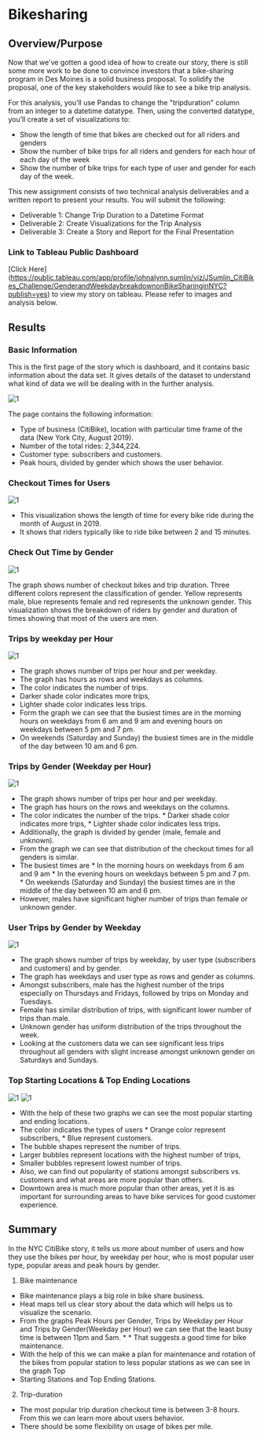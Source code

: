 # Bikesharing

## Overview/Purpose
Now that we've gotten a good idea of how to create our story, there is still some more work to be done to convince investors that a bike-sharing program in Des Moines is a solid business proposal. To solidify the proposal, one of the key stakeholders would like to see a bike trip analysis.

For this analysis, you’ll use Pandas to change the "tripduration" column from an integer to a datetime datatype. Then, using the converted datatype, you’ll create a set of visualizations to:

* Show the length of time that bikes are checked out for all riders and genders
* Show the number of bike trips for all riders and genders for each hour of each day of the week
* Show the number of bike trips for each type of user and gender for each day of the week.

This new assignment consists of two technical analysis deliverables and a written report to present your results. You will submit the following:
* Deliverable 1: Change Trip Duration to a Datetime Format
* Deliverable 2: Create Visualizations for the Trip Analysis
* Deliverable 3: Create a Story and Report for the Final Presentation

### Link to Tableau Public Dashboard

[Click Here] (https://public.tableau.com/app/profile/johnalynn.sumlin/viz/JSumlin_CitiBikes_Challenge/GenderandWeekdaybreakdownonBikeSharinginNYC?publish=yes) to view my story on tableau. Please refer to images and analysis below.

## Results

### Basic Information
This is the first page of the story which is dashboard, and it contains basic information about the data set. It gives details of the dataset to understand what kind of data we will be dealing with in the further analysis.

![1](https://user-images.githubusercontent.com/94920551/166932721-ee8a0db7-b41f-4f3a-a950-41e91880abd9.png)

The page contains the following information:

* Type of business (CitiBike), location with particular time frame of the data (New York City, August 2019).
* Number of the total rides: 2,344,224.
* Customer type: subscribers and customers.
* Peak hours, divided by gender which shows the user behavior.

### Checkout Times for Users
![1](https://user-images.githubusercontent.com/94920551/166932904-9e110604-9402-4638-8078-b3f20b07b273.png)

* This visualization shows the length of time for every bike ride during the month of August in 2019.
* It shows that riders typically like to ride bike between 2 and 15 minutes.

### Check Out Time by Gender
![1](https://user-images.githubusercontent.com/94920551/166933107-2e824ca5-c2a8-4acf-9e26-d12eb97dda86.png)

The graph shows number of checkout bikes and trip duration.
Three different colors represent the classification of gender. Yellow represents male, blue represents female and red represents the unknown gender.
This visualization shows the breakdown of riders by gender and duration of times showing that most of the users are men.

### Trips by weekday per Hour
![1](https://user-images.githubusercontent.com/94920551/166933365-6b0bd003-9b12-4757-b238-8f18be3360ad.png)
* The graph shows number of trips per hour and per weekday.
* The graph has hours as rows and weekdays as columns.
* The color indicates the number of trips.
* Darker shade color indicates more trips,
* Lighter shade color indicates less trips.
* Form the graph we can see that the busiest times are in the morning hours on weekdays from 6 am and 9 am and evening hours on weekdays between 5 pm and 7 pm.
* On weekends (Saturday and Sunday) the busiest times are in the middle of the day between 10 am and 6 pm.

### Trips by Gender (Weekday per Hour)
![1](https://user-images.githubusercontent.com/94920551/166933605-f8dfa31a-b891-4830-ac6e-8cc5a7ba76fc.png)
* The graph shows number of trips per hour and per weekday.
* The graph has hours on the rows and weekdays on the columns.
* The color indicates the number of the trips.
      * Darker shade color indicates more trips,
      * Lighter shade color indicates less trips.
* Additionally, the graph is divided by gender (male, female and unknown).
* From the graph we can see that distribution of the checkout times for all genders is similar.
* The busiest times are
      * In the morning hours on weekdays from 6 am and 9 am
      * In the evening hours on weekdays between 5 pm and 7 pm.
      * On weekends (Saturday and Sunday) the busiest times are in the middle of the day between 10 am and 6 pm.
* However, males have significant higher number of trips than female or unknown gender.

### User Trips by Gender by Weekday
![1](https://user-images.githubusercontent.com/94920551/166934043-4ffb0d79-a4ef-4884-beb3-d0478107b4bc.png)

* The graph shows number of trips by weekday, by user type (subscribers and customers) and by gender.
* The graph has weekdays and user type as rows and gender as columns.
* Amongst subscribers, male has the highest number of the trips especially on Thursdays and Fridays, followed by trips on Monday and Tuesdays.
* Female has similar distribution of trips, with significant lower number of trips than male.
* Unknown gender has uniform distribution of the trips throughout the week.
* Looking at the customers data we can see significant less trips throughout all genders with slight increase amongst unknown gender on Saturdays and Sundays.

### Top Starting Locations & Top Ending Locations
![1](https://user-images.githubusercontent.com/94920551/166934447-8a19b11b-bb80-47ab-b3b0-1b86e888caf7.png) ![1](https://user-images.githubusercontent.com/94920551/166934521-03b001ea-a2bf-48bf-91df-58b96e7c4ad0.png)


* With the help of these two graphs we can see the most popular starting and ending locations.
* The color indicates the types of users
          * Orange color represent subscribers,
          * Blue represent customers.
* The bubble shapes represent the number of trips.
* Larger bubbles represent locations with the highest number of trips,
* Smaller bubbles represent lowest number of trips.
* Also, we can find out popularity of stations amongst subscribers vs. customers and what areas are more popular than others.
* Downtown area is much more popular than other areas, yet it is as important for surrounding areas to have bike services for good customer experience.

## Summary

In the NYC CitiBike story, it tells us more about number of users and how they use the bikes per hour, by weekday per hour, who is most popular user type, popular areas and peak hours by gender.

1. Bike maintenance

* Bike maintenance plays a big role in bike share business.
* Heat maps tell us clear story about the data which will helps us to visualize the scenario.
* From the graphs Peak Hours per Gender, Trips by Weekday per Hour and Trips by Gender(Weekday per Hour) we can see that the least busy time is between 11pm and 5am. * * That suggests a good time for bike maintenance.
* With the help of this we can make a plan for maintenance and rotation of the bikes from popular station to less popular stations as we can see in the graph Top 
* Starting Stations and Top Ending Stations.

2. Trip-duration

* The most popular trip duration checkout time is between 3-8 hours. From this we can learn more about users behavior.
* There should be some flexibility on usage of bikes per mile.
